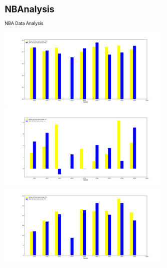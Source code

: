 # NBAnalysis
NBA Data Analysis

![Paul George Average FG% Before and After All-Star Break](https://github.com/ngybng/NBAnalysis/blob/master/PG%20FieldGoalPercentage.png)
![Paul George Average +/- Before and After All-Star Break](https://github.com/ngybng/NBAnalysis/blob/master/PG%20Plus-Minus.png)
![Paul George Average Points Per Game Before and After All-Star Break](https://github.com/ngybng/NBAnalysis/blob/master/PG%20Points.png)
